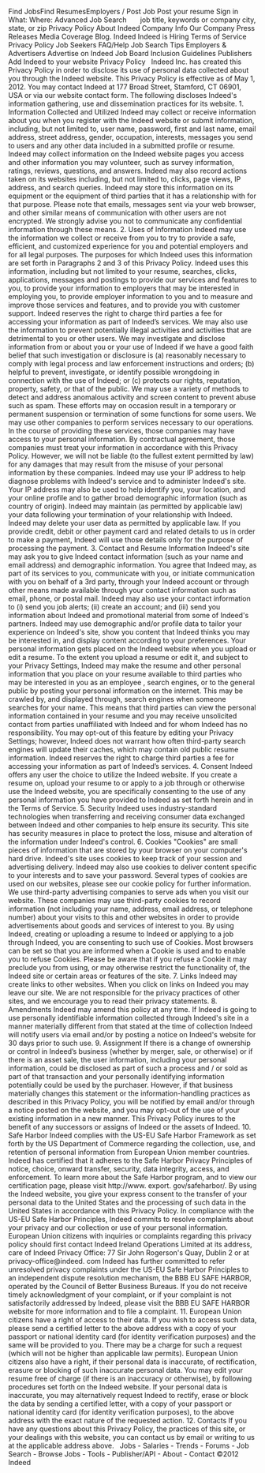 Find JobsFind ResumesEmployers / Post Job Post your resume Sign in What: Where: Advanced Job Search       job title, keywords or company city, state, or zip Privacy Policy About Indeed Company Info Our Company Press Releases Media Coverage Blog. Indeed Indeed is Hiring Terms of Service Privacy Policy Job Seekers FAQ/Help Job Search Tips Employers & Advertisers Advertise on Indeed Job Board Inclusion Guidelines Publishers Add Indeed to your website Privacy Policy   Indeed Inc. has created this Privacy Policy in order to disclose its use of personal data collected about you through the Indeed website. This Privacy Policy is effective as of May 1, 2012. You may contact Indeed at 177 Broad Street, Stamford, CT 06901, USA or via our website contact form. The following discloses Indeed's information gathering, use and dissemination practices for its website. 1. Information Collected and Utilized Indeed may collect or receive information about you when you register with the Indeed website or submit information, including, but not limited to, user name, password, first and last name, email address, street address, gender, occupation, interests, messages you send to users and any other data included in a submitted profile or resume. Indeed may collect information on the Indeed website pages you access and other information you may volunteer, such as survey information, ratings, reviews, questions, and answers. Indeed may also record actions taken on its websites including, but not limited to, clicks, page views, IP address, and search queries. Indeed may store this information on its equipment or the equipment of third parties that it has a relationship with for that purpose. Please note that emails, messages sent via your web browser, and other similar means of communication with other users are not encrypted. We strongly advise you not to communicate any confidential information through these means. 2. Uses of Information Indeed may use the information we collect or receive from you to try to provide a safe, efficient, and customized experience for you and potential employers and for all legal purposes. The purposes for which Indeed uses this information are set forth in Paragraphs 2 and 3 of this Privacy Policy. Indeed uses this information, including but not limited to your resume, searches, clicks, applications, messages and postings to provide our services and features to you, to provide your information to employers that may be interested in employing you, to provide employer information to you and to measure and improve those services and features, and to provide you with customer support. Indeed reserves the right to charge third parties a fee for accessing your information as part of Indeed’s services. We may also use the information to prevent potentially illegal activities and activities that are detrimental to you or other users. We may investigate and disclose information from or about you or your use of Indeed if we have a good faith belief that such investigation or disclosure is (a) reasonably necessary to comply with legal process and law enforcement instructions and orders; (b) helpful to prevent, investigate, or identify possible wrongdoing in connection with the use of Indeed; or (c) protects our rights, reputation, property, safety, or that of the public. We may use a variety of methods to detect and address anomalous activity and screen content to prevent abuse such as spam. These efforts may on occasion result in a temporary or permanent suspension or termination of some functions for some users. We may use other companies to perform services necessary to our operations. In the course of providing these services, those companies may have access to your personal information. By contractual agreement, those companies must treat your information in accordance with this Privacy Policy. However, we will not be liable (to the fullest extent permitted by law) for any damages that may result from the misuse of your personal information by these companies. Indeed may use your IP address to help diagnose problems with Indeed's service and to administer Indeed's site. Your IP address may also be used to help identify you, your location, and your online profile and to gather broad demographic information (such as country of origin). Indeed may maintain (as permitted by applicable law) your data following your termination of your relationship with Indeed. Indeed may delete your user data as permitted by applicable law. If you provide credit, debit or other payment card and related details to us in order to make a payment, Indeed will use those details only for the purpose of processing the payment. 3. Contact and Resume Information Indeed's site may ask you to give Indeed contact information (such as your name and email address) and demographic information. You agree that Indeed may, as part of its services to you, communicate with you, or initiate communication with you on behalf of a 3rd party, through your Indeed account or through other means made available through your contact information such as email, phone, or postal mail. Indeed may also use your contact information to (i) send you job alerts; (ii) create an account; and (iii) send you information about Indeed and promotional material from some of Indeed's partners. Indeed may use demographic and/or profile data to tailor your experience on Indeed's site, show you content that Indeed thinks you may be interested in, and display content according to your preferences. Your personal information gets placed on the Indeed website when you upload or edit a resume. To the extent you upload a resume or edit it, and subject to your Privacy Settings, Indeed may make the resume and other personal information that you place on your resume available to third parties who may be interested in you as an employee , search engines, or to the general public by posting your personal information on the internet. This may be crawled by, and displayed through, search engines when someone searches for your name. This means that third parties can view the personal information contained in your resume and you may receive unsolicited contact from parties unaffiliated with Indeed and for whom Indeed has no responsibility. You may opt-out of this feature by editing your Privacy Settings; however, Indeed does not warrant how often third-party search engines will update their caches, which may contain old public resume information. Indeed reserves the right to charge third parties a fee for accessing your information as part of Indeed’s services. 4. Consent Indeed offers any user the choice to utilize the Indeed website. If you create a resume on, upload your resume to or apply to a job through or otherwise use the Indeed website, you are specifically consenting to the use of any personal information you have provided to Indeed as set forth herein and in the Terms of Service. 5. Security Indeed uses industry-standard technologies when transferring and receiving consumer data exchanged between Indeed and other companies to help ensure its security. This site has security measures in place to protect the loss, misuse and alteration of the information under Indeed's control. 6. Cookies "Cookies" are small pieces of information that are stored by your browser on your computer's hard drive. Indeed's site uses cookies to keep track of your session and advertising delivery. Indeed may also use cookies to deliver content specific to your interests and to save your password. Several types of cookies are used on our websites, please see our cookie policy for further information. We use third-party advertising companies to serve ads when you visit our website. These companies may use third-party cookies to record information (not including your name, address, email address, or telephone number) about your visits to this and other websites in order to provide advertisements about goods and services of interest to you. By using Indeed, creating or uploading a resume to Indeed or applying to a job through Indeed, you are consenting to such use of Cookies. Most browsers can be set so that you are informed when a Cookie is used and to enable you to refuse Cookies. Please be aware that if you refuse a Cookie it may preclude you from using, or may otherwise restrict the functionality of, the Indeed site or certain areas or features of the site. 7. Links Indeed may create links to other websites. When you click on links on Indeed you may leave our site. We are not responsible for the privacy practices of other sites, and we encourage you to read their privacy statements. 8. Amendments Indeed may amend this policy at any time. If Indeed is going to use personally identifiable information collected through Indeed's site in a manner materially different from that stated at the time of collection Indeed will notify users via email and/or by posting a notice on Indeed's website for 30 days prior to such use. 9. Assignment If there is a change of ownership or control in Indeed’s business (whether by merger, sale, or otherwise) or if there is an asset sale, the user information, including your personal information, could be disclosed as part of such a process and / or sold as part of that transaction and your personally identifying information potentially could be used by the purchaser. However, if that business materially changes this statement or the information-handling practices as described in this Privacy Policy, you will be notified by email and/or through a notice posted on the website, and you may opt-out of the use of your existing information in a new manner. This Privacy Policy inures to the benefit of any successors or assigns of Indeed or the assets of Indeed. 10. Safe Harbor Indeed complies with the US-EU Safe Harbor Framework as set forth by the US Department of Commerce regarding the collection, use, and retention of personal information from European Union member countries. Indeed has certified that it adheres to the Safe Harbor Privacy Principles of notice, choice, onward transfer, security, data integrity, access, and enforcement. To learn more about the Safe Harbor program, and to view our certification page, please visit http://www. export. gov/safeharbor/. By using the Indeed website, you give your express consent to the transfer of your personal data to the United States and the processing of such data in the United States in accordance with this Privacy Policy. In compliance with the US-EU Safe Harbor Principles, Indeed commits to resolve complaints about your privacy and our collection or use of your personal information. European Union citizens with inquiries or complaints regarding this privacy policy should first contact Indeed Ireland Operations Limited at its address, care of Indeed Privacy Office: 77 Sir John Rogerson's Quay, Dublin 2 or at privacy-office@indeed. com Indeed has further committed to refer unresolved privacy complaints under the US-EU Safe Harbor Principles to an independent dispute resolution mechanism, the BBB EU SAFE HARBOR, operated by the Council of Better Business Bureaus. If you do not receive timely acknowledgment of your complaint, or if your complaint is not satisfactorily addressed by Indeed, please visit the BBB EU SAFE HARBOR website for more information and to file a complaint. 11. European Union citizens have a right of access to their data. If you wish to access such data, please send a certified letter to the above address with a copy of your passport or national identity card (for identity verification purposes) and the same will be provided to you. There may be a charge for such a request (which will not be higher than applicable law permits). European Union citizens also have a right, if their personal data is inaccurate, of rectification, erasure or blocking of such inaccurate personal data. You may edit your resume free of charge (if there is an inaccuracy or otherwise), by following procedures set forth on the Indeed website. If your personal data is inaccurate, you may alternatively request Indeed to rectify, erase or block the data by sending a certified letter, with a copy of your passport or national identity card (for identity verification purposes), to the above address with the exact nature of the requested action. 12. Contacts If you have any questions about this Privacy Policy, the practices of this site, or your dealings with this website, you can contact us by email or writing to us at the applicable address above.   Jobs - Salaries - Trends - Forums - Job Search - Browse Jobs - Tools - Publisher/API - About - Contact ©2012 Indeed